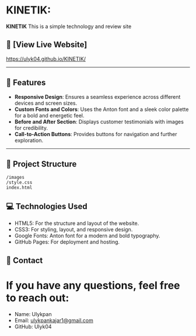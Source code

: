 # KINETIK: 

**KINETIK** This is a simple technology and review site

## 🚀 [View Live Website]
https://ulyk04.github.io/KINETIK/

---

## 🌟 Features

- **Responsive Design**: Ensures a seamless experience across different devices and screen sizes.
- **Custom Fonts and Colors**: Uses the Anton font and a sleek color palette for a bold and energetic feel.
- **Before and After Section**: Displays customer testimonials with images for credibility.
- **Call-to-Action Buttons**: Provides buttons for navigation and further exploration.

---

## 📂 Project Structure

```plaintext
/images
/style.css
index.html
```
## 💻 Technologies Used

- HTML5: For the structure and layout of the website.
- CSS3: For styling, layout, and responsive design.
- Google Fonts: Anton font for a modern and bold typography.
- GitHub Pages: For deployment and hosting.

## 📧 Contact

# If you have any questions, feel free to reach out:
- Name: Ulykpan
- Email: ulykpankajar1@gmail.com
- GitHub: Ulyk04
